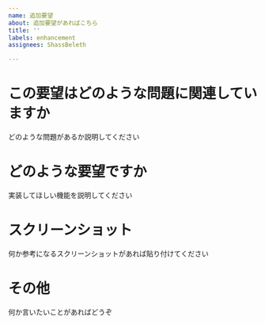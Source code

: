 ```yaml
---
name: 追加要望
about: 追加要望があればこちら
title: ''
labels: enhancement
assignees: ShassBeleth

---
```


# この要望はどのような問題に関連していますか
どのような問題があるか説明してください

# どのような要望ですか
実装してほしい機能を説明してください

# スクリーンショット
何か参考になるスクリーンショットがあれば貼り付けてください

# その他
何か言いたいことがあればどうぞ
